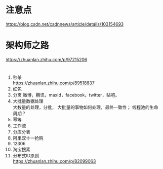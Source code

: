 # 注意点
https://blog.csdn.net/csdnnews/article/details/103154693  
# 架构师之路
https://zhuanlan.zhihu.com/p/97215206
# 

1. 秒杀  
https://zhuanlan.zhihu.com/p/89518837
2. 红包
3. 分页
微博，腾讯，maxId，facebook，twitter，贴吧。
4. 大批量数据处理  
大数量的处理，分批，
大批量的事物如何处理，最终一致性；
线程池的生命周期？
5. 幂等
6. 工作流
7. 分库分表
8. 阿里双十一抢购
9. 12306
10. 淘宝搜索
11. 分布式ID原则   
https://zhuanlan.zhihu.com/p/82099063
